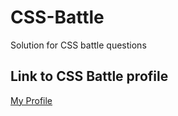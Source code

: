# CSS-Battle
Solution for CSS battle questions

## Link to CSS Battle profile

<a href="https://cssbattle.dev/player/rahulreddy">My Profile</a>
